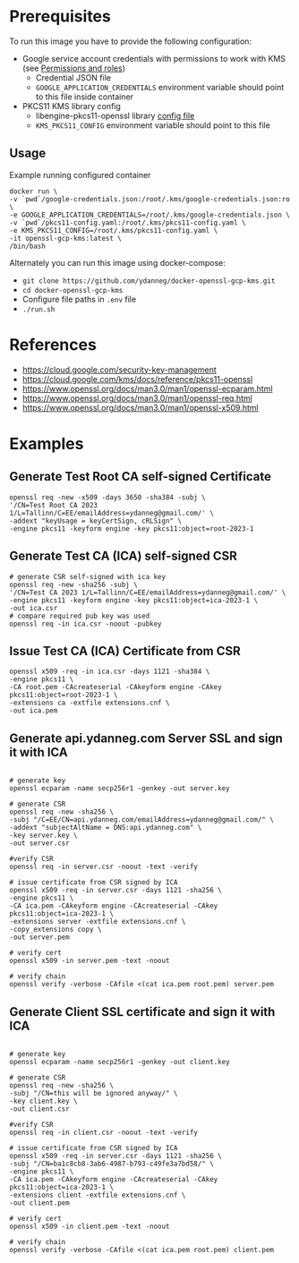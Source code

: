 # Prerequisites
To run this image you have to provide the following configuration:
* Google service account credentials with permissions to work with KMS (see [Permissions and roles](https://cloud.google.com/kms/docs/reference/permissions-and-roles))
  - Credential JSON file
  - `GOOGLE_APPLICATION_CREDENTIALS` environment variable should point to this file inside container
* PKCS11 KMS library config
  - libengine-pkcs11-openssl library [config file](https://cloud.google.com/kms/docs/reference/pkcs11-openssl#pkcs_11_library_configuration)
  - `KMS_PKCS11_CONFIG` environment variable should point to this file


## Usage

Example running configured container
```
docker run \
-v `pwd`/google-credentials.json:/root/.kms/google-credentials.json:ro \
-e GOOGLE_APPLICATION_CREDENTIALS=/root/.kms/google-credentials.json \
-v `pwd`/pkcs11-config.yaml:/root/.kms/pkcs11-config.yaml \
-e KMS_PKCS11_CONFIG=/root/.kms/pkcs11-config.yaml \
-it openssl-gcp-kms:latest \
/bin/bash
```

Alternately you can run this image using docker-compose:
* ```git clone https://github.com/ydanneg/docker-openssl-gcp-kms.git```
* ```cd docker-openssl-gcp-kms```
* Configure file paths in `.env` file
* `./run.sh`


# References
- https://cloud.google.com/security-key-management
- https://cloud.google.com/kms/docs/reference/pkcs11-openssl
- https://www.openssl.org/docs/man3.0/man1/openssl-ecparam.html
- https://www.openssl.org/docs/man3.0/man1/openssl-req.html
- https://www.openssl.org/docs/man3.0/man1/openssl-x509.html

# Examples
## Generate Test Root CA self-signed Certificate
```shell
openssl req -new -x509 -days 3650 -sha384 -subj \
'/CN=Test Root CA 2023 1/L=Tallinn/C=EE/emailAddress=ydanneg@gmail.com/' \
-addext "keyUsage = keyCertSign, cRLSign" \
-engine pkcs11 -keyform engine -key pkcs11:object=root-2023-1
```


## Generate Test CA (ICA) self-signed CSR
```shell
# generate CSR self-signed with ica key
openssl req -new -sha256 -subj \
'/CN=Test CA 2023 1/L=Tallinn/C=EE/emailAddress=ydanneg@gmail.com/' \
-engine pkcs11 -keyform engine -key pkcs11:object=ica-2023-1 \
-out ica.csr
# compare required pub key was used
openssl req -in ica.csr -noout -pubkey
```
## Issue Test CA (ICA) Certificate from CSR
```shell
openssl x509 -req -in ica.csr -days 1121 -sha384 \
-engine pkcs11 \
-CA root.pem -CAcreateserial -CAkeyform engine -CAkey pkcs11:object=root-2023-1 \
-extensions ca -extfile extensions.cnf \
-out ica.pem
```
## Generate api.ydanneg.com Server SSL and sign it with ICA
```shell

# generate key
openssl ecparam -name secp256r1 -genkey -out server.key

# generate CSR
openssl req -new -sha256 \
-subj "/C=EE/CN=api.ydanneg.com/emailAddress=ydanneg@gmail.com/" \
-addext "subjectAltName = DNS:api.ydanneg.com" \
-key server.key \
-out server.csr

#verify CSR
openssl req -in server.csr -noout -text -verify

# issue certificate from CSR signed by ICA
openssl x509 -req -in server.csr -days 1121 -sha256 \
-engine pkcs11 \
-CA ica.pem -CAkeyform engine -CAcreateserial -CAkey pkcs11:object=ica-2023-1 \
-extensions server -extfile extensions.cnf \
-copy_extensions copy \
-out server.pem

# verify cert
openssl x509 -in server.pem -text -noout

# verify chain
openssl verify -verbose -CAfile <(cat ica.pem root.pem) server.pem 
```

## Generate Client SSL certificate and sign it with ICA
```shell

# generate key
openssl ecparam -name secp256r1 -genkey -out client.key

# generate CSR
openssl req -new -sha256 \
-subj "/CN=this will be ignored anyway/" \
-key client.key \
-out client.csr

#verify CSR
openssl req -in client.csr -noout -text -verify

# issue certificate from CSR signed by ICA
openssl x509 -req -in server.csr -days 1121 -sha256 \
-subj "/CN=ba1c8cb8-3ab6-4987-b793-c49fe3a7bd58/" \
-engine pkcs11 \
-CA ica.pem -CAkeyform engine -CAcreateserial -CAkey pkcs11:object=ica-2023-1 \
-extensions client -extfile extensions.cnf \
-out client.pem

# verify cert
openssl x509 -in client.pem -text -noout

# verify chain
openssl verify -verbose -CAfile <(cat ica.pem root.pem) client.pem 
```
